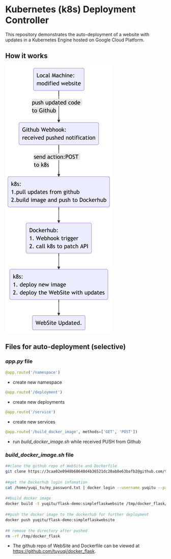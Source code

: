 # Kubernetes (k8s) Deployment Controller

This repository demonstrates the auto-deployment of a website with updates in a Kubernetes Engine hosted on Google Cloud Platform. 

## How it works
![](assets/README-9132d42c.png)

## Files for auto-deployment (selective)
### *app.py* file

```python
@app.route('/namespace')
```
* create new namespace

```python
@app.route('/deployment')
```
* create new deployments

```python
@app.route('/service')
```
* create new services

```python
@app.route('/build_docker_image', methods=['GET', 'POST'])
```
* run *build_docker_image.sh* while received PUSH from Github

### *build_docker_image.sh* file

```sh
##clone the github repo of WebSite and Dockerfile
git clone https://3caa02e0948b68640d4b36521dc20ab8e63bafb2@github.com/tuyuqi/docker_flask.git /tmp/docker_flask

##get the Dockerhub login infomation
cat /home/yuqi_tu/my_password.txt | docker login --username yuqitu --password-stdin

##build docker image
docker build -t yuqitu/flask-demo:simpleflaskwebsite /tmp/docker_flask/

##push the docker image to the dockerhub for further deployment
docker push yuqitu/flask-demo:simpleflaskwebsite

## remove the directory after pushed
rm -rf /tmp/docker_flask
```

* The github repo of WebSite and Dockerfile can be viewed at https://github.com/tuyuqi/docker_flask.
